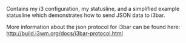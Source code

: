 Contains my i3 configuration, my statusline, and a simplified example statusline which demonstrates how to send JSON data to i3bar.

More information about the json protocol for i3bar can be found here: http://build.i3wm.org/docs/i3bar-protocol.html
